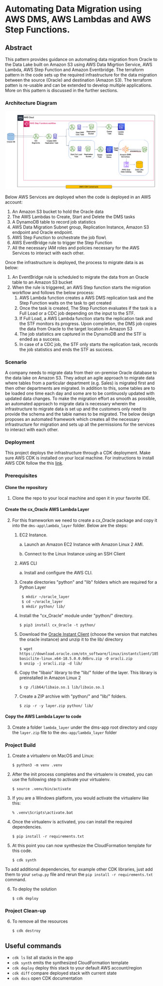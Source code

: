 # Automating Data Migration using AWS DMS, AWS Lambdas and AWS Step Functions.

## Abstract

This pattern provides guidance on automating data migration from Oracle to the Data Lake built on Amazon S3 using AWS Data Migrtion Service, AWS Lambda, AWS Step Function and Amazon Eventbridge.
The terraform pattern in the code sets up the required infrastructure for the data migration between the source (Oracle) and destination (Amazon S3). The terraform patten is re-usable and can be extended to 
develop multiple applications. More on this pattern is discussed in the further sections.

### Architecture Diagram
![Alt](dms-app.png)

Below AWS Services are deployed when the code is deployed in an AWS account:
1. An Amazon S3 bucket to hold the Oracle data
2. The AWS Lambdas to Create, Start and Delete the DMS tasks
3. A DynamoDB table to record job statistics
4. AWS Data Migration Subnet group, Replication Instance, Amazon S3 endpoint and Oracle endpoint.
5. AWS Step Function to orchestrate the job flow\
6. AWS EventBridge rule to trigger the Step Function
7. All the necessary IAM roles and policies necessary for the AWS Services to interact with each other. 

Once the infrastructure is deployed, the process to migrate data is as below:
1. An EventBridge rule is scheduled to migrate the data from an Oracle table to an Amazon S3 bucket
2. When the rule is triggered, an AWS Step function starts the migration workflow and follows the below process:
   1. AWS Lambda function creates a AWS DMS replication task and the Step Function waits on the task to get created
   2. Once the task is created, The Step Function evaluates if the task is a Full Load or a CDC job depending on the input to the STF.
   3. If Full Load, a AWS Lambda function starts the replication task and the STF monitors its progress. Upon completion, the DMS job copies the data from Oracle to the target location in Amazon S3
   4. The job statistics are captured in the DynamoDB and the STF is ended as a success.
   5. In case of a CDC job, the STF only starts the replication task, records the job statistics and ends the STF as success.


### Scenario
A company needs to migrate data from their on-premise Oracle database to the data lake on Amazon S3. They adopt an agile approach to migrate data where tables from a particular department (e.g. Sales) is migrated first and then other departments are migrated.
In addition to this, some tables are to be loaded one time each day and some are to be continuosly updated with updated data changes. To make the migration effort as smooth as possible, an automated approach to migrate data is necessary wherein the infrastructure to migrate data is set up and the customers only need to provide the schema and the table names to be migrated.
The below design proposes an automated framework which creates all the necessary infrastructure for migration and sets up all the permissions for the services to interact with each other. 

### Deployment

This project deploys the infrastructure through a CDK deployment. Make sure AWS CDK is installed on your local machine. For instructions to install AWS CDK follow the this [link](https://docs.aws.amazon.com/cdk/v2/guide/getting_started.html).

### Prerequisites

#### Clone the repository
1. Clone the repo to your local machine and open it in your favorite IDE.

#### Create the cx_Oracle AWS Lambda Layer
2. For this frameworkm we need to create a cx_Oracle package and copy it into the `dms-app\lambda_layer` folder. 
   Below are the steps:
      1. EC2 Instance.

            a. Launch an Amazon EC2 Instance with Amazon Linux 2 AMI.

            b. Connect to the Linux Instance using an SSH Client
      2. AWS CLI

            a. Install and configure the AWS CLI.
      3. Create directories "python" and "lib" folders which are required for a Python Layer
         ```
          $ mkdir ~/oracle_layer
          $ cd ~/oracle_layer
          $ mkdir python/ lib/
         ```
      4. Install the "cx_Oracle" module under "python/" directory.
         ```
         $ pip3 install cx_Oracle -t python/
         ```
      5. Download the [Oracle Instant Client](https://www.oracle.com/database/technologies/instant-client/linux-x86-64-downloads.html) (choose the version that matches the oracle instance) and unzip it to the lib/ directory
         ```
         $ wget https://download.oracle.com/otn_software/linux/instantclient/185000/instantclient-basiclite-linux.x64-18.5.0.0.0dbru.zip -O oracli.zip
         $ unzip -j oracli.zip -d lib/
         ```
      6. Copy the "libaio" library to the "lib/" folder of the layer. This library is preinstalled in Amazon Linux 2
         ```
         $ cp /lib64/libaio.so.1 lib/libaio.so.1
         ```
      7. Create a ZIP archive with "python/" and "lib/" folders.
         ```
         $ zip -r -y layer.zip python/ lib/
         ```
#### Copy the AWS Lambda Layer to code
3. Create a folder `lambda_layer` under the dms-app root directory and copy the `layer.zip` file to the `dms-app/lambda_layer` folder

### Project Build
1. Create a virtualenv on MacOS and Linux:

   ```
   $ python3 -m venv .venv
   ```

2. After the init process completes and the virtualenv is created, you can use the following
   step to activate your virtualenv.

   ```
   $ source .venv/bin/activate
   ```

3. If you are a Windows platform, you would activate the virtualenv like this:

   ```
   % .venv\Scripts\activate.bat
   ```

4. Once the virtualenv is activated, you can install the required dependencies.

   ```
   $ pip install -r requirements.txt
   ```

5. At this point you can now synthesize the CloudFormation template for this code.

   ```
   $ cdk synth
   ```

To add additional dependencies, for example other CDK libraries, just add
them to your `setup.py` file and rerun the `pip install -r requirements.txt`
command.

6. To deploy the solution

   ```
   $ cdk deploy
   ```

### Project Clean-up
6. To remove all the resources

   ```
   $ cdk destroy
   ```
## Useful commands

 * `cdk ls`          list all stacks in the app
 * `cdk synth`       emits the synthesized CloudFormation template
 * `cdk deploy`      deploy this stack to your default AWS account/region
 * `cdk diff`        compare deployed stack with current state
 * `cdk docs`        open CDK documentation
